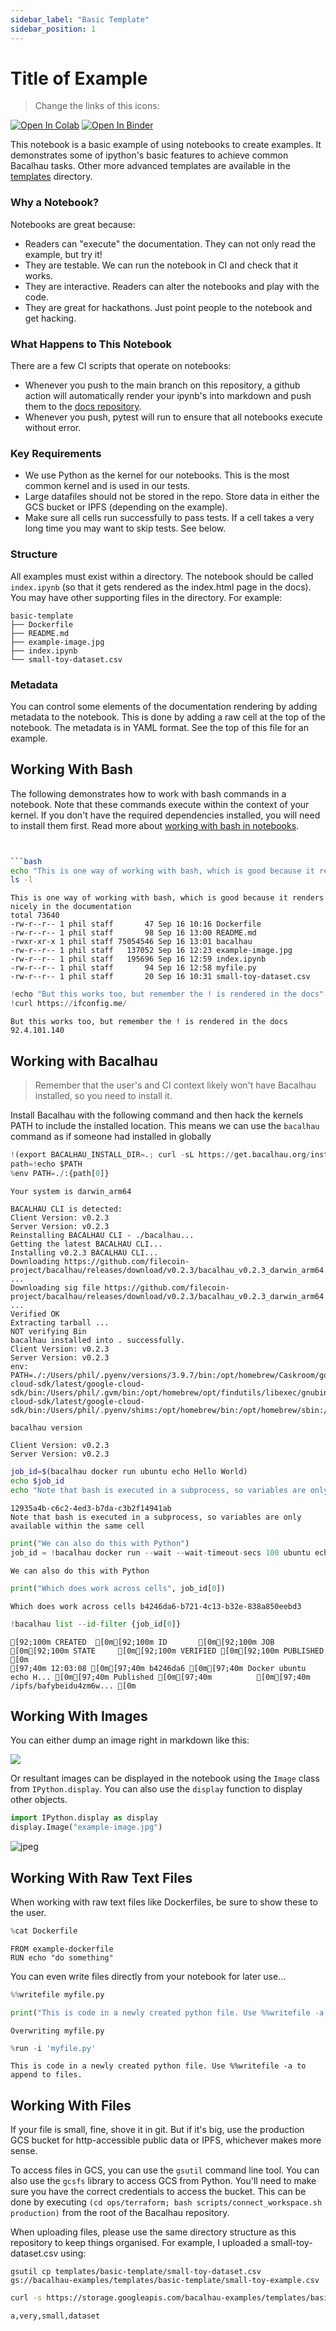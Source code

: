 ```yaml
---
sidebar_label: "Basic Template"
sidebar_position: 1
---
```

# Title of Example

> Change the links of this icons:

[![Open In Colab](https://colab.research.google.com/assets/colab-badge.svg)](https://colab.research.google.com/github/bacalhau-project/examples/blob/main/templates/basic-template/index.ipynb)
[![Open In Binder](https://mybinder.org/badge.svg)](https://mybinder.org/v2/gh/bacalhau-project/examples/HEAD?labpath=templates/basic-template/index.ipynb)

This notebook is a basic example of using notebooks to create examples. It demonstrates some of ipython's basic features to achieve common Bacalhau tasks. Other more advanced templates are available in the [templates](..) directory.

### Why a Notebook?

Notebooks are great because:

* Readers can "execute" the documentation. They can not only read the example, but try it!
* They are testable. We can run the notebook in CI and check that it works.
* They are interactive. Readers can alter the notebooks and play with the code.
* They are great for hackathons. Just point people to the notebook and get hacking.

### What Happens to This Notebook

There are a few CI scripts that operate on notebooks:
* Whenever you push to the main branch on this repository, a github action will automatically render your ipynb's into markdown and push them to the [docs repository](https://github.com/bacalhau-project/docs.bacalhau.org/).
* Whenever you push, pytest will run to ensure that all notebooks execute without error.

### Key Requirements

* We use Python as the kernel for our notebooks. This is the most common kernel and is used in our tests.
* Large datafiles should not be stored in the repo. Store data in either the GCS bucket or IPFS (depending on the example).
* Make sure all cells run successfully to pass tests. If a cell takes a very long time you may want to skip tests. See below.

### Structure

All examples must exist within a directory. The notebook should be called `index.ipynb` (so that it gets rendered as the index.html page in the docs). You may have other supporting files in the directory. For example:

```
basic-template
├── Dockerfile
├── README.md
├── example-image.jpg
├── index.ipynb
└── small-toy-dataset.csv
```

### Metadata

You can control some elements of the documentation rendering by adding metadata to the notebook. This is done by adding a raw cell at the top of the notebook. The metadata is in YAML format. See the top of this file for an example.

## Working With Bash

The following demonstrates how to work with bash commands in a notebook. Note that these commands execute within the context of your kernel. If you don't have the required dependencies installed, you will need to install them first. Read more about [working with bash in notebooks](https://ipython.readthedocs.io/en/stable/interactive/magics.html#magic-bash).

```bash


```bash
echo "This is one way of working with bash, which is good because it renders nicely in the documentation"
ls -l
```

    This is one way of working with bash, which is good because it renders nicely in the documentation
    total 73640
    -rw-r--r-- 1 phil staff       47 Sep 16 10:16 Dockerfile
    -rw-r--r-- 1 phil staff       98 Sep 16 13:00 README.md
    -rwxr-xr-x 1 phil staff 75054546 Sep 16 13:01 bacalhau
    -rw-r--r-- 1 phil staff   137052 Sep 16 12:23 example-image.jpg
    -rw-r--r-- 1 phil staff   195696 Sep 16 12:59 index.ipynb
    -rw-r--r-- 1 phil staff       94 Sep 16 12:58 myfile.py
    -rw-r--r-- 1 phil staff       20 Sep 16 10:31 small-toy-dataset.csv



```python
!echo "But this works too, but remember the ! is rendered in the docs"
!curl https://ifconfig.me/
```

    But this works too, but remember the ! is rendered in the docs
    92.4.101.140

## Working with Bacalhau

> Remember that the user's and CI context likely won't have Bacalhau installed, so you need to install it.

Install Bacalhau with the following command and then hack the kernels PATH to include the installed location. This means we can use the `bacalhau` command as if someone had installed in globally


```python
!(export BACALHAU_INSTALL_DIR=.; curl -sL https://get.bacalhau.org/install.sh | bash)
path=!echo $PATH
%env PATH=./:{path[0]}
```

    Your system is darwin_arm64
    
    BACALHAU CLI is detected:
    Client Version: v0.2.3
    Server Version: v0.2.3
    Reinstalling BACALHAU CLI - ./bacalhau...
    Getting the latest BACALHAU CLI...
    Installing v0.2.3 BACALHAU CLI...
    Downloading https://github.com/filecoin-project/bacalhau/releases/download/v0.2.3/bacalhau_v0.2.3_darwin_arm64.tar.gz ...
    Downloading sig file https://github.com/filecoin-project/bacalhau/releases/download/v0.2.3/bacalhau_v0.2.3_darwin_arm64.tar.gz.signature.sha256 ...
    Verified OK
    Extracting tarball ...
    NOT verifying Bin
    bacalhau installed into . successfully.
    Client Version: v0.2.3
    Server Version: v0.2.3
    env: PATH=./:/Users/phil/.pyenv/versions/3.9.7/bin:/opt/homebrew/Caskroom/google-cloud-sdk/latest/google-cloud-sdk/bin:/Users/phil/.gvm/bin:/opt/homebrew/opt/findutils/libexec/gnubin:/opt/homebrew/opt/coreutils/libexec/gnubin:/opt/homebrew/Caskroom/google-cloud-sdk/latest/google-cloud-sdk/bin:/Users/phil/.pyenv/shims:/opt/homebrew/bin:/opt/homebrew/sbin:/usr/local/bin:/usr/bin:/bin:/usr/sbin:/sbin:/usr/local/MacGPG2/bin:/Users/phil/.nexustools



```bash
bacalhau version
```

    Client Version: v0.2.3
    Server Version: v0.2.3



```bash
job_id=$(bacalhau docker run ubuntu echo Hello World)
echo $job_id
echo "Note that bash is executed in a subprocess, so variables are only available within the same cell"
```

    12935a4b-c6c2-4ed3-b7da-c3b2f14941ab
    Note that bash is executed in a subprocess, so variables are only available within the same cell



```python
print("We can also do this with Python")
job_id = !bacalhau docker run --wait --wait-timeout-secs 100 ubuntu echo Hello World
```

    We can also do this with Python



```python
print("Which does work across cells", job_id[0])
```

    Which does work across cells b4246da6-b721-4c13-b32e-838a850eebd3



```python
!bacalhau list --id-filter {job_id[0]}
```

    [92;100m CREATED  [0m[92;100m ID       [0m[92;100m JOB                     [0m[92;100m STATE     [0m[92;100m VERIFIED [0m[92;100m PUBLISHED               [0m
    [97;40m 12:03:08 [0m[97;40m b4246da6 [0m[97;40m Docker ubuntu echo H... [0m[97;40m Published [0m[97;40m          [0m[97;40m /ipfs/bafybeidu4zm6w... [0m


## Working With Images

You can either dump an image right in markdown like this:

![](example-image.jpg)

Or resultant images can be displayed in the notebook using the `Image` class from `IPython.display`. You can also use the `display` function to display other objects.


```python
import IPython.display as display
display.Image("example-image.jpg")
```




    
![jpeg](index_files/index_12_0.jpg)
    



## Working With Raw Text Files

When working with raw text files like Dockerfiles, be sure to show these to the user.


```python
%cat Dockerfile
```

    FROM example-dockerfile
    RUN echo "do something"

You can even write files directly from your notebook for later use...


```python
%%writefile myfile.py

print("This is code in a newly created python file. Use %%writefile -a to append to files.")
```

    Overwriting myfile.py



```python
%run -i 'myfile.py'
```

    This is code in a newly created python file. Use %%writefile -a to append to files.


## Working With Files

If your file is small, fine, shove it in git. But if it's big, use the production GCS bucket for http-accessible public data or IPFS, whichever makes more sense.

To access files in GCS, you can use the `gsutil` command line tool. You can also use the `gcsfs` library to access GCS from Python. You'll need to make sure you have the correct credentials to access the bucket. This can be done by executing `(cd ops/terraform; bash scripts/connect_workspace.sh production)` from the root of the Bacalhau repository.

When uploading files, please use the same directory structure as this repository to keep things organised. For example, I uploaded a small-toy-dataset.csv using:

```
gsutil cp templates/basic-template/small-toy-dataset.csv gs://bacalhau-examples/templates/basic-template/small-toy-example.csv
```


```bash
curl -s https://storage.googleapis.com/bacalhau-examples/templates/basic-template/small-toy-example.csv
```

    a,very,small,dataset
